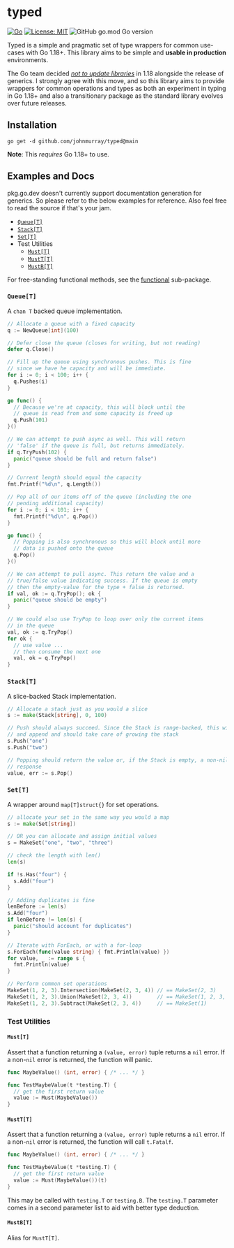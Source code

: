 # typed
[![Go](https://github.com/JohnMurray/typed/actions/workflows/go.yml/badge.svg?branch=main)](https://github.com/JohnMurray/typed/actions/workflows/go.yml)
 [![License: MIT](https://img.shields.io/badge/License-MIT-yellow.svg)](https://opensource.org/licenses/MIT)
 ![GitHub go.mod Go version](https://img.shields.io/github/go-mod/go-version/johnmurray/typed)

Typed is a simple and pragmatic set of type wrappers for common use-cases with Go 1.18+. This library
aims to be simple and __usable in production__ environments.

The Go team decided [_not to update libraries_][no_change] in 1.18 alongside the release of generics.
I strongly agree with this move, and so this library aims to provide wrappers for common operations
and types as both an experiment in typing in Go 1.18+ and also a transitionary package as the standard
library evolves over future releases.

## Installation

```shell
go get -d github.com/johnmurray/typed@main
```

__Note__: This _requires_ Go 1.18+ to use.


## Examples and Docs

pkg.go.dev doesn't currently support documentation generation for generics. So please refer
to the below examples for reference. Also feel free to read the source if that's your jam.

  + [`Queue[T]`](#queuet)
  + [`Stack[T]`](#stackt)
  + [`Set[T]`](#sett)
  + Test Utilities
    + [`Must[T]`](#mustt)
    + [`MustT[T]`](#musttt)
    + [`MustB[T]`](#mustbt)

For free-standing functional methods, see the [functional][func] sub-package.

### `Queue[T]`

A `chan T` backed queue implementation.

```go
// Allocate a queue with a fixed capacity
q := NewQueue[int](100)

// Defer close the queue (closes for writing, but not reading)
defer q.Close()

// Fill up the queue using synchronous pushes. This is fine
// since we have he capacity and will be immediate.
for i := 0; i < 100; i++ {
  q.Pushes(i)
}

go func() {
  // Because we're at capacity, this will block until the
  // queue is read from and some capacity is freed up
  q.Push(101)
}()

// We can attempt to push async as well. This will return
// 'false' if the queue is full, but returns immediately.
if q.TryPush(102) {
  panic("queue should be full and return false")
}

// Current length should equal the capacity
fmt.Printf("%d\n", q.Length())

// Pop all of our items off of the queue (including the one
// pending additional capacity)
for i := 0; i < 101; i++ {
  fmt.Printf("%d\n", q.Pop())
}

go func() {
  // Popping is also synchronous so this will block until more
  // data is pushed onto the queue
  q.Pop()
}()

// We can attempt to pull async. This return the value and a
// true/false value indicating success. If the queue is empty
// then the empty-value for the type + false is returned.
if val, ok := q.TryPop(); ok {
  panic("queue should be empty")
}

// We could also use TryPop to loop over only the current items
// in the queue
val, ok := q.TryPop()
for ok {
  // use value ...
  // then consume the next one
  val, ok = q.TryPop()
}
```

### `Stack[T]`

A slice-backed Stack implementation.

```go
// Allocate a stack just as you would a slice
s := make(Stack[string], 0, 100)

// Push should always succeed. Since the Stack is range-backed, this will use
// and append and should take care of growing the stack
s.Push("one")
s.Push("two")

// Popping should return the value or, if the Stack is empty, a non-nil error
// response
value, err := s.Pop()
```

### `Set[T]`

A wrapper around `map[T]struct{}` for set operations.

```go
// allocate your set in the same way you would a map
s := make(Set[string])

// OR you can allocate and assign initial values
s = MakeSet("one", "two", "three")

// check the length with len()
len(s)

if !s.Has("four") {
  s.Add("four")
}

// Adding duplicates is fine
lenBefore := len(s)
s.Add("four")
if lenBefore != len(s) {
  panic("should account for duplicates")
}

// Iterate with ForEach, or with a for-loop
s.ForEach(func(value string) { fmt.Println(value) })
for value, _ := range s {
  fmt.Println(value)
}

// Perform common set operations
MakeSet(1, 2, 3).Intersection(MakeSet(2, 3, 4)) // == MakeSet(2, 3)
MakeSet(1, 2, 3).Union(MakeSet(2, 3, 4))        // == MakeSet(1, 2, 3, 4)
MakeSet(1, 2, 3).Subtract(MakeSet(2, 3, 4))     // == MakeSet(1)
```

### Test Utilities

#### `Must[T]`

Assert that a function returning a `(value, error)` tuple returns a `nil`
error. If a non-`nil` error is returned, the function will panic.

```go
func MaybeValue() (int, error) { /* ... */ }

func TestMaybeValue(t *testing.T) {
  // get the first return value
  value := Must(MaybeValue())
}
```

#### `MustT[T]`

Assert that a function returning a `(value, error)` tuple returns a `nil`
error. If a non-`nil` error is returned, the function will call `t.Fatalf`.

```go
func MaybeValue() (int, error) { /* ... */ }

func TestMaybeValue(t *testing.T) {
  // get the first return value
  value := Must(MaybeValue())(t)
}
```

This may be called with `testing.T` or `testing.B`. The `testing.T` parameter
comes in a second parameter list to aid with better type deduction.

#### `MustB[T]`

Alias for `MustT[T]`.


  [no_change]: https://github.com/golang/go/issues/48918
  [func]: https://github.com/JohnMurray/typed/tree/main/functional